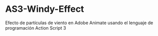 # AS3-Windy-Effect
Efecto de partículas de viento en Adobe Animate usando el lenguaje de programación Action Script 3
